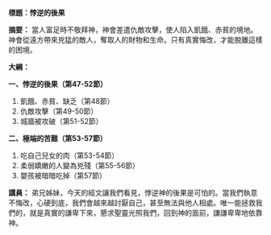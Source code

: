 **標題：悖逆的後果**

**摘要：**
當人富足時不敬拜神，神會差遣仇敵攻擊，使人陷入飢餓、赤貧的境地。神會從遠方帶來兇猛的敵人，奪取人的財物和生命。只有真實悔改，才能脫離這樣的困境。

**大綱：**

**一、悖逆的後果（第47-52節）**
1. 飢餓、赤貧、缺乏（第48節）
2. 仇敵攻擊（第49-50節）
3. 城牆被攻破（第51-52節）

**二、極端的苦難（第53-57節）**
1. 吃自己兒女的肉（第53-54節）
2. 柔弱嬌嫩的人變為兇殘（第55-56節）
3. 嬰孩被暗暗吃掉（第57節）

**講員：**
弟兄姊妹，今天的經文讓我們看見，悖逆神的後果是可怕的。當我們執意不悔改，心硬到底，我們會越來越討厭自己，甚至無法與他人相處。唯一能拯救我們的，就是真實的謙卑下來，懇求聖靈光照我們，回到神的面前，謙謙卑卑地依靠神。